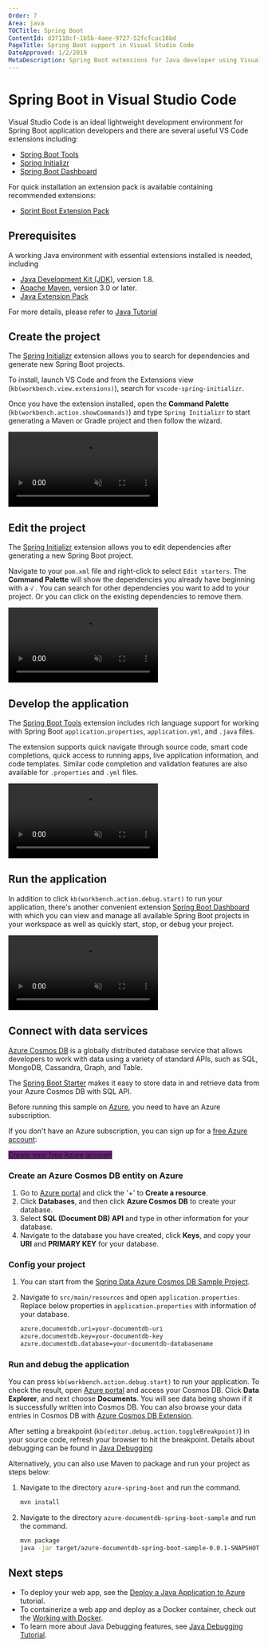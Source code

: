 ```yaml
---
Order: 7
Area: java
TOCTitle: Spring Boot
ContentId: d37118cf-1b5b-4aee-9727-52fcfcac16bd
PageTitle: Spring Boot support in Visual Studio Code
DateApproved: 1/2/2019
MetaDescription: Spring Boot extensions for Java developer using Visual Studio Code editor.
---
```


# Spring Boot in Visual Studio Code

Visual Studio Code is an ideal lightweight development environment for Spring Boot application developers and there are several useful VS Code extensions including:

* [Spring Boot Tools](https://marketplace.visualstudio.com/items?itemName=Pivotal.vscode-spring-boot)
* [Spring Initializr](https://marketplace.visualstudio.com/items?itemName=vscjava.vscode-spring-initializr)
* [Spring Boot Dashboard](https://marketplace.visualstudio.com/items?itemName=vscjava.vscode-spring-boot-dashboard)

For quick installation an extension pack is available containing recommended extensions:
* [Sprint Boot Extension Pack](https://marketplace.visualstudio.com/items?itemName=pivotal.vscode-boot-dev-pack)

## Prerequisites

A working Java environment with essential extensions installed is needed, including
* [Java Development Kit (JDK)](http://www.oracle.com/technetwork/java/javase/downloads/), version 1.8.
* [Apache Maven](https://maven.apache.org/), version 3.0 or later.
* [Java Extension Pack](https://marketplace.visualstudio.com/items?itemName=vscjava.vscode-java-pack)

For more details, please refer to [Java Tutorial](/docs/java/java-tutorial.md#_before-you-begin)

## Create the project

The [Spring Initializr](https://marketplace.visualstudio.com/items?itemName=vscjava.vscode-spring-initializr) extension allows you to search for dependencies and generate new Spring Boot projects.

To install, launch VS Code and from the Extensions view (`kb(workbench.view.extensions)`), search for `vscode-spring-initializr`.

Once you have the extension installed, open the **Command Palette** (`kb(workbench.action.showCommands)`) and type `Spring Initializr` to start generating a Maven or Gradle project and then follow the wizard.

<video autoplay loop muted playsinline controls>
  <source src="/docs/java/java-spring-boot/spring-initializr.mp4" type="video/mp4">
</video>

## Edit the project

The [Spring Initializr](https://marketplace.visualstudio.com/items?itemName=vscjava.vscode-spring-initializr) extension allows you to edit dependencies after generating a new Spring Boot project.

Navigate to your `pom.xml` file and right-click to select `Edit starters`. The  **Command Palette** will show the dependencies you already have beginning with a `√` . You can search for other dependencies you want to add to your project. Or you can click on the existing dependencies to remove them.

<video autoplay loop muted playsinline controls>
  <source src="/docs/java/java-spring-boot/edit-starters.mp4" type="video/mp4">
</video>

## Develop the application

The [Spring Boot Tools](https://marketplace.visualstudio.com/items?itemName=Pivotal.vscode-spring-boot) extension includes rich language support for working with Spring Boot `application.properties`, `application.yml`, and `.java` files.

The extension supports quick navigate through source code, smart code completions, quick access to running apps, live application information, and code templates. Similar code completion and validation features are also available for `.properties` and `.yml` files.

<video autoplay loop muted playsinline controls>
  <source src="/docs/java/java-spring-boot/spring-code-edit.mp4" type="video/mp4">
</video>

## Run the application

In addition to click `kb(workbench.action.debug.start)` to run your application, there's another convenient extension [Spring Boot Dashboard](https://marketplace.visualstudio.com/items?itemName=vscjava.vscode-spring-boot-dashboard) with which you can view and manage all available Spring Boot projects in your workspace as well as quickly start, stop, or debug your project.

<video autoplay loop muted playsinline controls>
  <source src="/docs/java/java-spring-boot/spring-dashboard.mp4" type="video/mp4">
</video>

## Connect with data services

[Azure Cosmos DB](https://docs.microsoft.com/azure/cosmos-db/introduction) is a globally distributed database service that allows developers to work with data using a variety of standard APIs, such as SQL, MongoDB, Cassandra, Graph, and Table.

The [Spring Boot Starter](https://docs.microsoft.com/java/azure/spring-framework/configure-spring-boot-starter-java-app-with-cosmos-db) makes it easy to store data in and retrieve data from your Azure Cosmos DB with SQL API.

Before running this sample on [Azure](https://azure.microsoft.com), you need to have an Azure subscription.

If you don't have an Azure subscription, you can sign up for a [free Azure account](https://azure.microsoft.com/pricing/free-trial/):

<a class="tutorial-next-btn" href="https://azure.microsoft.com/pricing/free-trial/" target="_blank" style="background-color:#68217A">Create your free Azure account</a>

### Create an Azure Cosmos DB entity on Azure

1. Go to [Azure portal](https://portal.azure.com/) and click the '+' to **Create a resource**.
2. Click **Databases**, and then click **Azure Cosmos DB** to create your database.
3. Select **SQL (Document DB) API** and type in other information for your database.
4. Navigate to the database you have created, click **Keys**, and copy your **URI** and **PRIMARY KEY** for your database.

### Config your project

1. You can start from the [Spring Data Azure Cosmos DB Sample Project](https://github.com/Microsoft/azure-spring-boot/tree/master/azure-spring-boot-samples/azure-cosmosdb-spring-boot-sample).

2. Navigate to `src/main/resources` and open `application.properties`. Replace below properties in `application.properties` with information of your database.

    ```bash
    azure.documentdb.uri=your-documentdb-uri
    azure.documentdb.key=your-documentdb-key
    azure.documentdb.database=your-documentdb-databasename
    ```

### Run and debug the application

You can press `kb(workbench.action.debug.start)` to run your application. To check the result, open [Azure portal](https://portal.azure.com/) and access your Cosmos DB. Click **Data Explorer**, and next choose **Documents**. You will see data being shown if it is successfully written into Cosmos DB. You can also browse your data entries in Cosmos DB with [Azure Cosmos DB Extension](https://marketplace.visualstudio.com/items?itemName=ms-azuretools.vscode-cosmosdb).

After setting a breakpoint (`kb(editor.debug.action.toggleBreakpoint)`) in your source code, refresh your browser to hit the breakpoint. Details about debugging can be found in [Java Debugging](/docs/java/java-debugging.md)

Alternatively, you can also use Maven to package and run your project as steps below:

1. Navigate to the directory `azure-spring-boot` and run the command.

   ```bash
   mvn install
   ```

2. Navigate to the directory `azure-documentdb-spring-boot-sample` and run the command.

   ```bash
   mvn package
   java -jar target/azure-documentdb-spring-boot-sample-0.0.1-SNAPSHOT.jar
   ```

## Next steps

* To deploy your web app, see the [Deploy a Java Application to Azure](/docs/java/java-webapp.md) tutorial.
* To containerize a web app and deploy as a Docker container, check out the [Working with Docker](/docs/azure/docker.md).
* To learn more about Java Debugging features, see [Java Debugging Tutorial](/docs/java/java-debugging.md).
